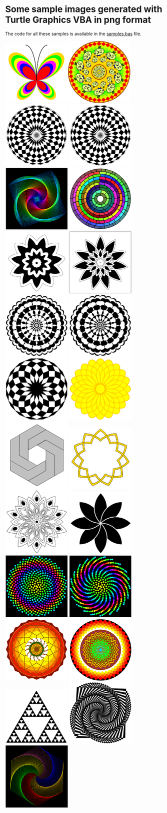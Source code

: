 # Some sample images generated with Turtle Graphics VBA in png format

The code for all these samples is available in the [samples.bas](https://github.com/fizban99/TurtleGraphicsVBA/blob/main/src/TurtleGraphicsCanvas/Samples.bas) file.

<img src="butterfly.png" width="200"/><img src="chussy_mandala.png" width="200"/><img src="circle-checkered.png" width="200"/>
<img src="circle-checkered2.png" width="200"/>
<img src="colored-polyspiral.png" width="200"/>
<img src="concentric.png" width="200"/>
<img src="flower-fat.png" width="200"/>
<img src="flower-fat2.png" width="200"/>
<img src="flower-pattern-1.png" width="200"/>
<img src="flower-pattern-2.png" width="200"/>
<img src="flower-pattern-3.png" width="200"/>
<img src="flower-yellow.png" width="200"/>
<img src="framed_hexagon.png" width="200"/>
<img src="mandala_frame.png" width="200"/>
<img src="mandala-simple.png" width="200"/>
<img src="overlapped_flower.png" width="200"/>
<img src="phyllotaxis1.png" width="200"/>
<img src="phyllotaxis2.png" width="200"/>
<img src="pookkalam1.png" width="200"/>
<img src="pookkalam2.png" width="200"/>
<img src="sierpinski.png" width="200"/>
<img src="spiral-bw.png" width="200"/>
<img src="spiral-rainbow.png" width="200"/>






